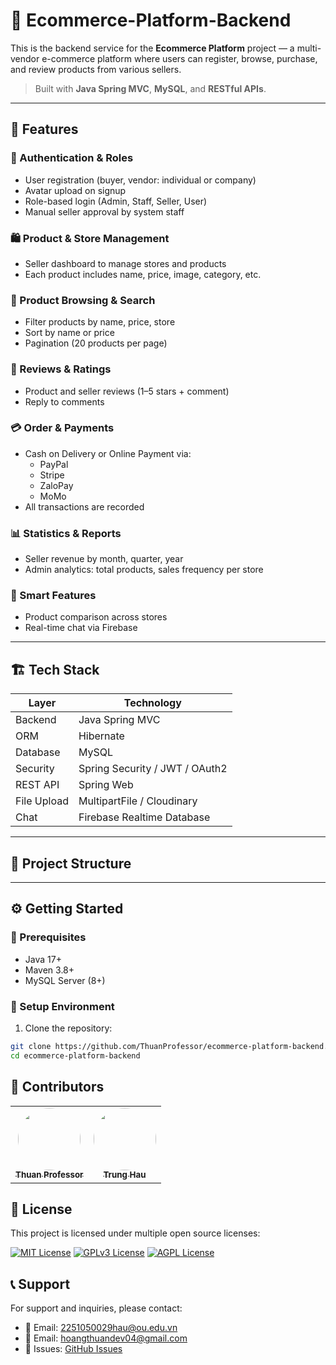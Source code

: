 # 🛒 Ecommerce-Platform-Backend

This is the backend service for the **Ecommerce Platform** project — a multi-vendor e-commerce platform where users can register, browse, purchase, and review products from various sellers.

> Built with **Java Spring MVC**, **MySQL**, and **RESTful APIs**.

---

## 📌 Features

### 🔐 Authentication & Roles
- User registration (buyer, vendor: individual or company)
- Avatar upload on signup
- Role-based login (Admin, Staff, Seller, User)
- Manual seller approval by system staff

### 🛍️ Product & Store Management
- Seller dashboard to manage stores and products
- Each product includes name, price, image, category, etc.

### 🔎 Product Browsing & Search
- Filter products by name, price, store
- Sort by name or price
- Pagination (20 products per page)

### 💬 Reviews & Ratings
- Product and seller reviews (1–5 stars + comment)
- Reply to comments

### 💳 Order & Payments
- Cash on Delivery or Online Payment via:
  - PayPal
  - Stripe
  - ZaloPay
  - MoMo
- All transactions are recorded

### 📊 Statistics & Reports
- Seller revenue by month, quarter, year
- Admin analytics: total products, sales frequency per store

### 🧠 Smart Features
- Product comparison across stores
- Real-time chat via Firebase

---

## 🏗️ Tech Stack

| Layer        | Technology                      |
|--------------|----------------------------------|
| Backend      | Java Spring MVC                 |
| ORM          | Hibernate                       |
| Database     | MySQL                           |
| Security     | Spring Security / JWT / OAuth2  |
| REST API     | Spring Web                      |
| File Upload  | MultipartFile / Cloudinary      |
| Chat         | Firebase Realtime Database      |

---

## 📂 Project Structure


---

## ⚙️ Getting Started

### 🔧 Prerequisites
- Java 17+
- Maven 3.8+
- MySQL Server (8+)

### 🔑 Setup Environment

1. Clone the repository:
```bash
git clone https://github.com/ThuanProfessor/ecommerce-platform-backend.git
cd ecommerce-platform-backend
```

## 👥 Contributors

<table>
  <tr>
    <td align="center">
      <a href="https://github.com/thuanprofessor">
        <img src="https://github.com/thuanprofessor.png" width="100" height="100" style="border-radius: 50%; object-fit: cover;"><br>
        <sub><b>Thuan Professor</b></sub>
      </a>
    </td>
    <td align="center">
      <a href="https://github.com/anhhao247">
        <img src="https://github.com/trunghau810.png" width="100" height="100" style="border-radius: 50%; object-fit: cover;"><br>
        <sub><b>Trung Hau</b></sub>
      </a>
    </td>
  </tr>
</table>

## 📝 License

This project is licensed under multiple open source licenses:

[![MIT License](https://img.shields.io/badge/License-MIT-green.svg)](https://choosealicense.com/licenses/mit/)
[![GPLv3 License](https://img.shields.io/badge/License-GPL%20v3-yellow.svg)](https://opensource.org/licenses/)
[![AGPL License](https://img.shields.io/badge/license-AGPL-blue.svg)](http://www.gnu.org/licenses/agpl-3.0)

## 📞 Support

For support and inquiries, please contact:
- 📧 Email: [2251050029hau@ou.edu.vn](mailto:2251050029hau@ou.edu.vn)
- 📧 Email: [hoangthuandev04@gmail.com](mailto:hoangthuandev04@gmail.com)
- 💬 Issues: [GitHub Issues](https://github.com/ThuanProfessor/ecommerce-platform-backend/issues)


